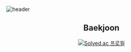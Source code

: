 ![header](https://capsule-render.vercel.app/api?type=Waving&color=auto&height=300&section=header&text=HuiYeong&fontSize=90)

<div align="center">

Baekjoon
---
[![Solved.ac
프로필](http://mazassumnida.wtf/api/v2/generate_badge?boj=huiyeong)](https://solved.ac/huiyeong)
</div>
